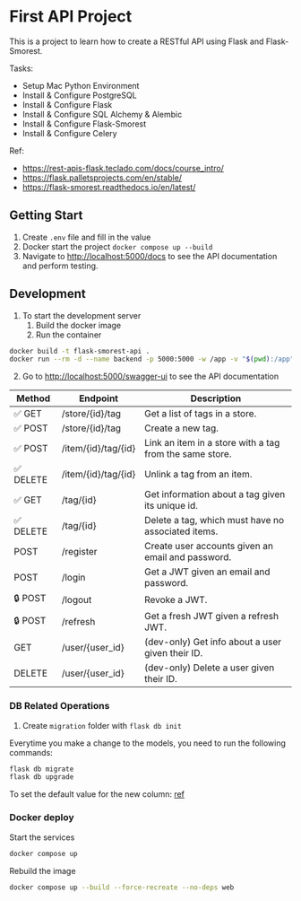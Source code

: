 # First API Project

This is a project to learn how to create a RESTful API using Flask and Flask-Smorest.

Tasks:

- Setup Mac Python Environment
- Install & Configure PostgreSQL
- Install & Configure Flask
- Install & Configure SQL Alchemy & Alembic
- Install & Configure Flask-Smorest
- Install & Configure Celery

Ref:

- https://rest-apis-flask.teclado.com/docs/course_intro/
- https://flask.palletsprojects.com/en/stable/
- https://flask-smorest.readthedocs.io/en/latest/

## Getting Start

1. Create `.env` file and fill in the value
2. Docker start the project `docker compose up --build`
3. Navigate to <http://localhost:5000/docs> to see the API documentation and perform testing.

## Development

1. To start the development server
   1. Build the docker image
   2. Run the container

```sh
docker build -t flask-smorest-api .
docker run --rm -d --name backend -p 5000:5000 -w /app -v "$(pwd):/app" flask-smorest-api sh -c "flask run --host 0.0.0.0"
```

2. Go to <http://localhost:5000/swagger-ui> to see the API documentation

| Method   | Endpoint            | Description                                             |
| -------- | ------------------- | ------------------------------------------------------- |
| ✅ GET    | /store/{id}/tag     | Get a list of tags in a store.                          |
| ✅ POST   | /store/{id}/tag     | Create a new tag.                                       |
| ✅ POST   | /item/{id}/tag/{id} | Link an item in a store with a tag from the same store. |
| ✅ DELETE | /item/{id}/tag/{id} | Unlink a tag from an item.                              |
| ✅ GET    | /tag/{id}           | Get information about a tag given its unique id.        |
| ✅ DELETE | /tag/{id}           | Delete a tag, which must have no associated items.      |
| POST     | /register            | Create user accounts given an email and password.       |
| POST     | /login               | Get a JWT given an email and password.                  |
| 🔒 POST  | /logout              | Revoke a JWT.                                           |
| 🔒 POST  | /refresh             | Get a fresh JWT given a refresh JWT.                    |
| GET      | /user/{user_id}      | (dev-only) Get info about a user given their ID.        |
| DELETE   | /user/{user_id}      | (dev-only) Delete a user given their ID.                |

### DB Related Operations

1. Create `migration` folder with `flask db init`

Everytime you make a change to the models, you need to run the following commands:

```sh
flask db migrate
flask db upgrade
```

To set the default value for the new column: [ref](https://rest-apis-flask.teclado.com/docs/flask_migrate/manually_review_modify_migrations/)

### Docker deploy

Start the services

```sh
docker compose up
```

Rebuild the image

```sh
docker compose up --build --force-recreate --no-deps web
```

